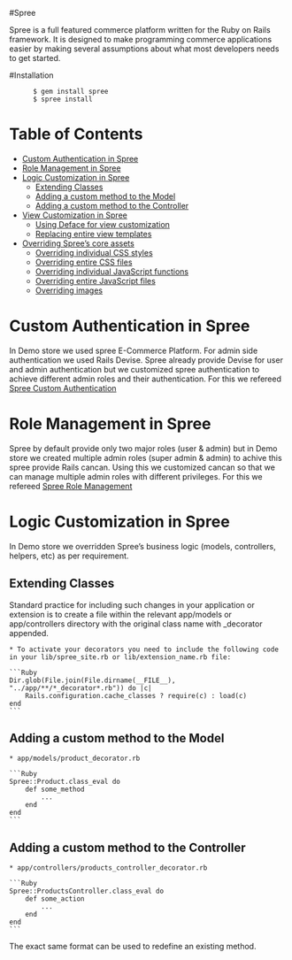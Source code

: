 #Spree

Spree is a full featured commerce platform written for the Ruby on Rails framework. It is designed to make programming commerce applications easier by making several assumptions about what most developers needs to get started.

#Installation

          $ gem install spree
          $ spree install 
          
# Table of Contents
    
* [Custom Authentication in Spree](#custom-authentication-in-spree)
* [Role Management in Spree](#role-management-in-spree)
* [Logic Customization in Spree](#logic-customization-in-spree)
    * [Extending Classes](#extending-classes)
    * [Adding a custom method to the Model](#adding-a-custom-method-to-the-model)
    * [Adding a custom method to the Controller](#adding-a-custom-method-to-the-controller)
* [View Customization in Spree](#view-customization-in-spree)
    * [Using Deface for view customization](#using-deface-for-view-customization)
    * [Replacing entire view templates](#replacing-entire-view-templates)
* [Overriding Spree’s core assets](#overriding-spree’s-core-assets)
    * [Overriding individual CSS styles](#overriding-individual-css-styles)
    * [Overriding entire CSS files](#overriding-entire-css-files)
    * [Overriding individual JavaScript functions](#overriding-individual-javaScript-functions)
    * [Overriding entire JavaScript files](#overriding-entire-javaScript-files)
    * [Overriding images](#overriding-images)
    
# Custom Authentication in Spree

In Demo store we used spree E-Commerce Platform. For admin side authentication we used Rails Devise. Spree already provide Devise for user and admin authentication but we customized spree authentication to achieve different admin roles and their authentication. For this we refereed [Spree Custom Authentication](http://guides.spreecommerce.com/authentication.html)

# Role Management in Spree

Spree by default provide only two major roles (user & admin) but in Demo store we created multiple admin roles (super admin & admin) to achive this spree provide Rails cancan. Using this we customized cancan so that we can manage multiple admin roles with different privileges. For this we refereed [Spree Role Management](http://guides.spreecommerce.com/security.html#authorization)

# Logic Customization in Spree

In Demo store we overridden Spree’s business logic (models, controllers, helpers, etc) as per requirement.

## Extending Classes

Standard practice for including such changes in your application or extension is to create a file within the relevant app/models or app/controllers directory with the original class name with _decorator appended.

    * To activate your decorators you need to include the following code in your lib/spree_site.rb or lib/extension_name.rb file:

    ```Ruby
    Dir.glob(File.join(File.dirname(__FILE__), "../app/**/*_decorator*.rb")) do |c|
        Rails.configuration.cache_classes ? require(c) : load(c)
    end
    ```
## Adding a custom method to the Model

    * app/models/product_decorator.rb

    ```Ruby
    Spree::Product.class_eval do
        def some_method
            ...
        end
    end
    ```
## Adding a custom method to the Controller

    * app/controllers/products_controller_decorator.rb

    ```Ruby
    Spree::ProductsController.class_eval do
        def some_action
            ...
        end
    end
    ```
The exact same format can be used to redefine an existing method.
